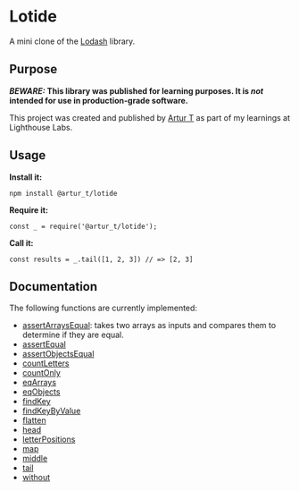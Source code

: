 # Lotide

A mini clone of the [Lodash](https://lodash.com) library.

## Purpose

**_BEWARE:_ This library was published for learning purposes. It is _not_ intended for use in production-grade software.**

This project was created and published by [Artur T](https://github.com/mr-Arturio) as part of my learnings at Lighthouse Labs. 

## Usage

**Install it:**

`npm install @artur_t/lotide`

**Require it:**

`const _ = require('@artur_t/lotide');`

**Call it:**

`const results = _.tail([1, 2, 3]) // => [2, 3]`

## Documentation

The following functions are currently implemented:

* [assertArraysEqual](/assertArraysEqual.js): takes two arrays as inputs and compares them to determine if they are equal.
* [assertEqual]()
* [assertObjectsEqual]()
* [countLetters]()
* [countOnly]()
* [eqArrays]()
* [eqObjects]()
* [findKey]()
* [findKeyByValue]()
* [flatten]()
* [head]()
* [letterPositions]()
* [map]()
* [middle]()
* [tail]()
* [without]()